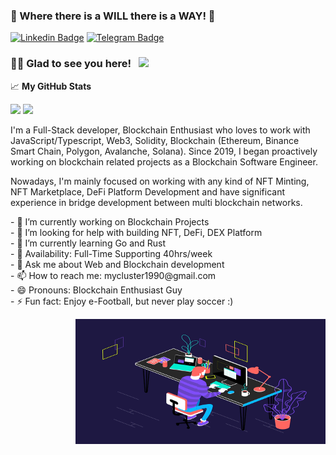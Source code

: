 ### 👋 Where there is a WILL there is a WAY! 👋

[![Linkedin Badge](https://img.shields.io/badge/-LinkedIn-0e76a8?style=flat-square&logo=Linkedin&logoColor=white)](https://www.linkedin.com/in/cluster-lee-63ba041b3/)
[![Telegram Badge](https://img.shields.io/badge/-Telegram-0088cc?style=flat-square&logo=Telegram&logoColor=white)](https://t.me/ClusterH90)

### 👨👩 Glad to see you here! &nbsp; ![](https://visitor-badge.glitch.me/badge?page_id=ClusterH.ClusterH)

📈 **My GitHub Stats**

<p>
  <img height="180em" src="https://github-readme-stats-clusterh.vercel.app/api?username=ClusterH&theme=tokyonight&show_icons=true&hide_border=true&&count_private=true&include_all_commits=true" />
  <img height="180em" src="https://github-readme-stats-clusterh.vercel.app/api/top-langs/?username=ClusterH&theme=tokyonight&show_icons=true&hide_border=true&layout=compact&langs_count=8&hide=hack,postscript" />
</p>

I'm a Full-Stack developer, Blockchain Enthusiast who loves to work with JavaScript/Typescript, Web3, Solidity, Blockchain (Ethereum, Binance Smart Chain, Polygon, Avalanche, Solana). Since 2019, I began proactively working on blockchain related projects as a Blockchain Software Engineer.

Nowadays, I'm mainly focused on working with any kind of NFT Minting, NFT Marketplace, DeFi Platform Development and have significant experience in bridge development between multi blockchain networks.
<p>
  - 🔭 I’m currently working on Blockchain Projects<br>
  - 🤔 I’m looking for help with building NFT, DeFi, DEX Platform<br>
  - 🌱 I’m currently learning Go and Rust<br>
  - 🚀 Availability: Full-Time Supporting 40hrs/week<br>
  - 💬 Ask me about Web and Blockchain development<br>
  - 📫 How to reach me: mycluster1990@gmail.com<br>
  - 😄 Pronouns: Blockchain Enthusiast Guy<br>
  - ⚡ Fun fact: Enjoy e-Football, but never play soccer :)
  <p align="right">
    <img  alt="GIF" src="https://github.com/ClusterH/ClusterH/blob/master/dev.gif?raw=true" width="400" height="200" />
  </p>
</p>


